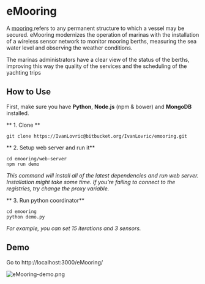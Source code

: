 # **eMooring** #

A [mooring ](https://en.wikipedia.org/wiki/Mooring_(watercraft))refers to any permanent structure to which a vessel may be secured. eMooring modernizes the operation of marinas with the installation of a wireless sensor network to monitor mooring berths, measuring the sea water level and observing the weather conditions.

The marinas administrators have a clear view of the status of the berths, improving this way the quality of the services and the scheduling of the yachting trips


## How to Use ##
First, make sure you have **Python**, **Node.js** (npm & bower) and **MongoDB** installed.

** 1. Clone **

```
git clone https://IvanLovric@bitbucket.org/IvanLovric/emooring.git
```


** 2. Setup web server and run it**

```
cd emooring/web-server
npm run demo
```

*This command will install all of the latest dependencies and run web server. Installation might take some time. If you’re failing to connect to the registries, try change the proxy variable.*

** 3. Run python coordinator**

```
cd emooring
python demo.py
```
*For example, you can set 15 iterations and 3 sensors.*


## Demo ##
Go to http://localhost:3000/eMooring/

![eMooring-demo.png](https://bitbucket.org/repo/zrMbeA/images/1354752457-eMooring-demo.png)